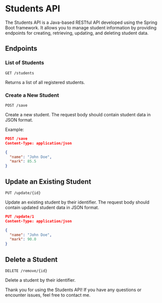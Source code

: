 # Students API

The Students API is a Java-based RESTful API developed using the Spring Boot framework. It allows you to manage student information by providing endpoints for creating, retrieving, updating, and deleting student data.

## Endpoints

### List of Students

`GET /students`

Returns a list of all registered students.

### Create a New Student

`POST /save`

Create a new student. The request body should contain student data in JSON format.

Example:

```json
POST /save
Content-Type: application/json

{
  "name": "John Doe",
  "mark": 85.5
}
```

## Update an Existing Student

`PUT /update/{id}`

Update an existing student by their identifier. The request body should contain updated student data in JSON format.

```json
PUT /update/1
Content-Type: application/json

{
  "name": "John Doe",
  "mark": 90.0
}
```

## Delete a Student

`DELETE /remove/{id}`

Delete a student by their identifier.


Thank you for using the Students API! If you have any questions or encounter issues, feel free to contact me.

